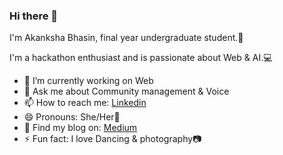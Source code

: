 ### Hi there 👋

<!--
**Akankshabhasin/Akankshabhasin** is a ✨ _special_ ✨ repository because its `README.md` (this file) appears on your GitHub profile.

Here are some ideas to get you started:

- 🔭 I’m currently working on ...
- 🌱 I’m currently learning ...
- 👯 I’m looking to collaborate on ...
- 🤔 I’m looking for help with ...
- 💬 Ask me about ...
- 📫 How to reach me: ...
- 😄 Pronouns: ...
- ⚡ Fun fact: ...

- 👯 I’m looking for opportunities.
-->

I'm Akanksha Bhasin, final year undergraduate student.🙋

I'm a hackathon enthusiast and is passionate about Web & AI.💻

- 🔭 I’m currently working on Web
- 💬 Ask me about Community management & Voice
- 📫 How to reach me: [Linkedin](https://www.linkedin.com/in/akankshabhasin)
- 😄 Pronouns: She/Her💖
- 📃 Find my blog on: [Medium](https://medium.com/age-of-awareness/2019-in-review-my-journey-a572371bb86b)
- ⚡ Fun fact: I love Dancing & photography📷
